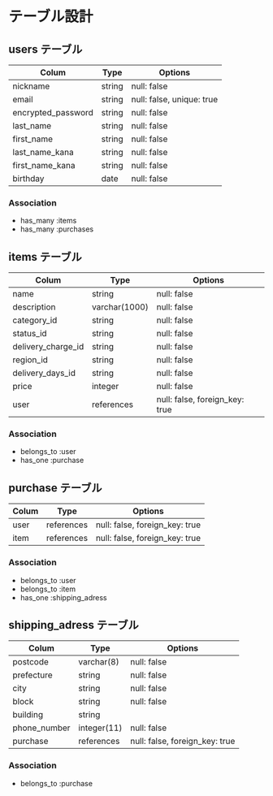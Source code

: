 # テーブル設計

## users テーブル

| Colum              | Type   | Options                   |
| ------------------ | ------ | ------------------------- |
| nickname           | string | null: false               |
| email              | string | null: false, unique: true |
| encrypted_password | string | null: false               |
| last_name          | string | null: false               |
| first_name         | string | null: false               |
| last_name_kana     | string | null: false               |
| first_name_kana    | string | null: false               |
| birthday           | date   | null: false               |


### Association

- has_many :items
- has_many :purchases



## items テーブル

| Colum              | Type          | Options                        |
| ------------------ | ------------- | ------------------------------ |
| name               | string        | null: false                    |
| description        | varchar(1000) | null: false                    |
| category_id        | string        | null: false                    |
| status_id          | string        | null: false                    |
| delivery_charge_id | string        | null: false                    |
| region_id          | string        | null: false                    |
| delivery_days_id   | string        | null: false                    |
| price              | integer       | null: false                    |
| user               | references    | null: false, foreign_key: true |

### Association

- belongs_to :user
- has_one :purchase



## purchase テーブル

| Colum          | Type       | Options                        |
| -------------- | ---------- | ------------------------------ |
| user           | references | null: false, foreign_key: true |
| item           | references | null: false, foreign_key: true |
 
 ### Association

 - belongs_to :user
 - belongs_to :item
 - has_one :shipping_adress



 ## shipping_adress テーブル

| Colum        | Type        | Options                        |
| ------------ | ----------- | ------------------------------ |
| postcode     | varchar(8)  | null: false                    |
| prefecture   | string      | null: false                    |
| city         | string      | null: false                    |
| block        | string      | null: false                    |
| building     | string      |                                |
| phone_number | integer(11) | null: false                    |
| purchase     | references  | null: false, foreign_key: true |

 ### Association

- belongs_to :purchase